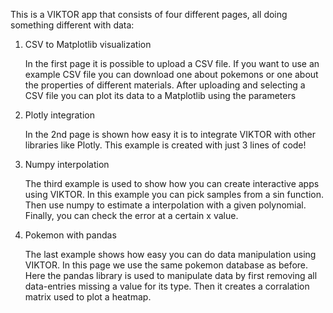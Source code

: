 This is a VIKTOR app that consists of four different pages, all doing something different with data:

1. CSV to Matplotlib visualization

   In the first page it is possible to upload a CSV file. If you want to use an example CSV file you can download one about pokemons or one about the properties of different materials.
   After uploading and selecting a CSV file you can plot its data to a Matplotlib using the parameters

2. Plotly integration

   In the 2nd page is shown how easy it is to integrate VIKTOR with other libraries like Plotly. 
   This example is created with just 3 lines of code!

3. Numpy interpolation 

   The third example is used to show how you can create interactive apps using VIKTOR. 
   In this example you can pick samples from a sin function. 
   Then use numpy to estimate a interpolation with a given polynomial. 
   Finally, you can check the error at a certain x value.

4. Pokemon with pandas

   The last example shows how easy you can do data manipulation using VIKTOR. 
   In this page we use the same pokemon database as before. 
   Here the pandas library is used to manipulate data by first removing all data-entries missing a value for its type. 
   Then it creates a corralation matrix used to plot a heatmap.
